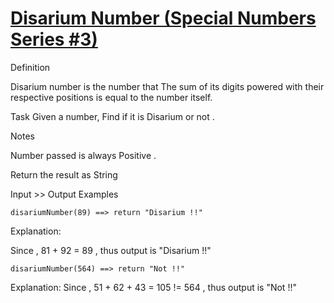 # [Disarium Number (Special Numbers Series #3)](https://www.codewars.com/kata/5a53a17bfd56cb9c14000003) #

Definition

Disarium number is the number that The sum of its digits powered with their respective positions is equal to the number itself.

Task
Given a number, Find if it is Disarium or not .

Notes

Number passed is always Positive .

Return the result as String

Input >> Output Examples

    disariumNumber(89) ==> return "Disarium !!"

Explanation:

Since , 81 + 92 = 89 , thus output is "Disarium !!"

    disariumNumber(564) ==> return "Not !!"

Explanation:
    Since , 51 + 62 + 43 = 105 != 564 , thus output is "Not !!"

